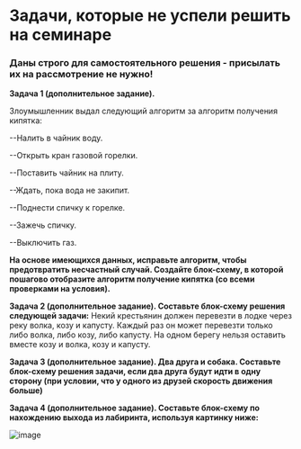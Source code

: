 # Задачи, которые не успели решить на семинаре
### Даны строго для самостоятельного решения - присылать их на рассмотрение не нужно!


**Задача 1 (дополнительное задание).**

Злоумышленник выдал следующий алгоритм за алгоритм получения кипятка:

--Налить в чайник воду.

--Открыть кран газовой горелки.

--Поставить чайник на плиту.

--Ждать, пока вода не закипит.

--Поднести спичку к горелке.

--Зажечь спичку.

--Выключить газ.


**На основе имеющихся данных, исправьте алгоритм, чтобы предотвратить несчастный случай. Создайте блок-схему, в которой пошагово отобразите алгоритм получение кипятка (со всеми проверками на условия).**

**Задача 2 (дополнительное задание). Составьте блок-схему решения следующей задачи:**
Некий крестьянин должен перевезти в лодке через реку волка, козу и капусту. Каждый раз он может перевезти только либо волка, либо козу, либо капусту. На одном берегу нельзя оставить вместе козу и волка, козу и капусту.

**Задача 3 (дополнительное задание). Два друга и собака. Составьте блок-схему решения задачи, если два друга будут идти в одну сторону
(при условии, что у одного из друзей скорость движения больше)**

**Задача 4 (дополнительное задание). Составьте блок-схему по нахождению выхода из лабиринта, используя картинку ниже:**

![image](https://user-images.githubusercontent.com/60044826/175789027-1d5b5460-c766-4318-9f89-3f886885f3db.png)
